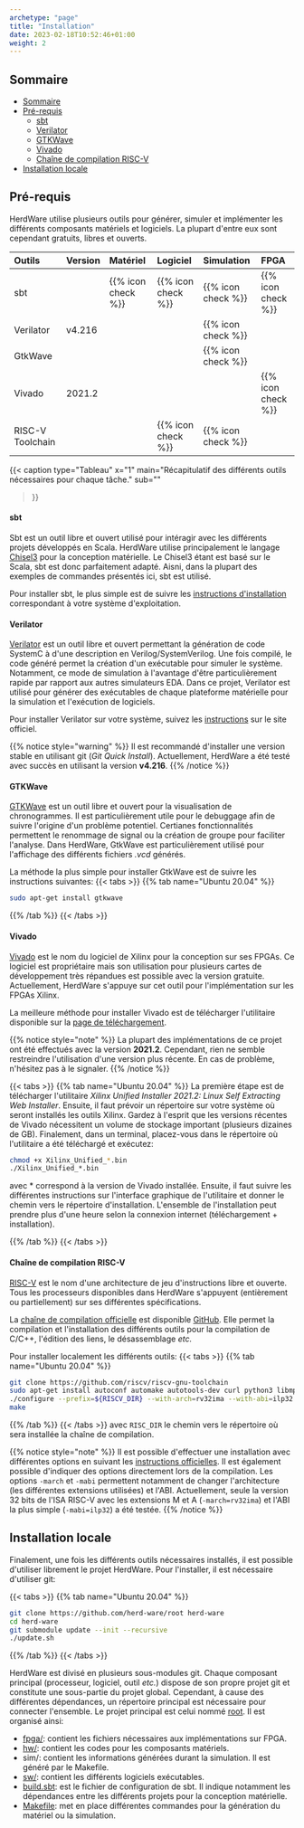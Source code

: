 ```yaml
---
archetype: "page"
title: "Installation"
date: 2023-02-18T10:52:46+01:00
weight: 2
---
```


## Sommaire
- [Sommaire](#sommaire)
- [Pré-requis](#pré-requis)
    - [sbt](#sbt)
    - [Verilator](#verilator)
    - [GTKWave](#gtkwave)
    - [Vivado](#vivado)
    - [Chaîne de compilation RISC-V](#chaîne-de-compilation-risc-v)
- [Installation locale](#installation-locale)

## Pré-requis
HerdWare utilise plusieurs outils pour générer, simuler et implémenter les différents composants matériels et logiciels.
La plupart d'entre eux sont cependant gratuits, libres et ouverts.

| Outils           | Version | Matériel           | Logiciel           | Simulation         | FPGA               | 
|:-----------------|---------|:-------------------|:-------------------|:-------------------|:-------------------|
| sbt              |         |{{% icon check %}} | {{% icon check %}} | {{% icon check %}} | {{% icon check %}} |
| Verilator        | v4.216  |                   |                    | {{% icon check %}} |                    |
| GtkWave          |         |                   |                    | {{% icon check %}} |                    |
| Vivado           | 2021.2  |                   |                    |                    | {{% icon check %}} |
| RISC-V Toolchain |         |                   | {{% icon check %}} | {{% icon check %}} |                    |

{{< caption 
  type="Tableau" 
  x="1"
  main="Récapitulatif des différents outils nécessaires pour chaque tâche."
  sub=""
>}}

#### sbt
Sbt est un outil libre et ouvert utilisé pour intéragir avec les différents projets développés en Scala.
HerdWare utilise principalement le langage [Chisel3](https://www.chisel-lang.org/) pour la conception matérielle.
Le Chisel3 étant est basé sur le Scala, sbt est donc parfaitement adapté.
Aisni, dans la plupart des exemples de commandes présentés ici, sbt est utilisé.

Pour installer sbt, le plus simple est de suivre les [instructions d'installation](https://www.scala-sbt.org/1.x/docs/Installing-sbt-on-Linux.html) correspondant à votre système d'exploitation.

#### Verilator
[Verilator](https://www.veripool.org/verilator/) est un outil libre et ouvert permettant la génération de code SystemC à d'une description en Verilog/SystemVerilog.
Une fois compilé, le code généré permet la création d'un exécutable pour simuler le système.
Notamment, ce mode de simulation à l'avantage d'être particulièrement rapide par rapport aux autres simulateurs EDA.
Dans ce projet, Verilator est utilisé pour générer des exécutables de chaque plateforme matérielle pour la simulation et l'exécution de logiciels.

Pour installer Verilator sur votre système, suivez les [instructions](https://verilator.org/guide/latest/install.html) sur le site officiel.

{{% notice style="warning" %}}
Il est recommandé d'installer une version stable en utilisant git (*Git Quick Install*).
Actuellement, HerdWare a été testé avec succès en utilisant la version **v4.216**.
{{% /notice %}}

#### GTKWave
[GTKWave](https://gtkwave.sourceforge.net/) est un outil libre et ouvert pour la visualisation de chronogrammes.
Il est particulièrement utile pour le debuggage afin de suivre l'origine d'un problème potentiel.
Certianes fonctionnalités permettent le renommage de signal ou la création de groupe pour faciliter l'analyse.
Dans HerdWare, GtkWave est particulièrement utilisé pour l'affichage des différents fichiers *.vcd* générés.

La méthode la plus simple pour installer GtkWave est de suivre les instructions suivantes:
{{< tabs >}}
{{% tab name="Ubuntu 20.04" %}}
```bash
sudo apt-get install gtkwave
```
{{% /tab %}}
{{< /tabs >}}

#### Vivado
[Vivado](https://www.xilinx.com/products/design-tools/vivado.html) est le nom du logiciel de Xilinx pour la conception sur ses FPGAs.
Ce logiciel est propriétaire mais son utilisation pour plusieurs cartes de développement très répandues est possible avec la version gratuite.
Actuellement, HerdWare s'appuye sur cet outil pour l'implémentation sur les FPGAs Xilinx.

La meilleure méthode pour installer Vivado est de télécharger l'utilitaire disponible sur la [page de téléchargement](https://www.xilinx.com/support/download/index.html/content/xilinx/en/downloadNav/vivado-design-tools/2021-2.html).

{{% notice style="note" %}}
La plupart des implémentations de ce projet ont été effectués avec la version **2021.2**.
Cependant, rien ne semble restreindre l'utilisation d'une version plus récente.
En cas de problème, n'hésitez pas à le signaler.
{{% /notice %}}

{{< tabs >}}
{{% tab name="Ubuntu 20.04" %}}
La première étape est de télécharger l'utilitaire *Xilinx Unified Installer 2021.2: Linux Self Extracting Web Installer*.
Ensuite, il faut prévoir un répertoire sur votre système où seront installés les outils Xilinx.
Gardez à l'esprit que les versions récentes de Vivado nécessitent un volume de stockage important (plusieurs dizaines de GB).
Finalement, dans un terminal, placez-vous dans le répertoire où l'utilitaire a été téléchargé et exécutez:

```bash
chmod +x Xilinx_Unified_*.bin
./Xilinx_Unified_*.bin
```

avec * correspond à la version de Vivado installée.
Ensuite, il faut suivre les différentes instructions sur l'interface graphique de l'utilitaire et donner le chemin vers le répertoire d'installation.
L'ensemble de l'installation peut prendre plus d'une heure selon la connexion internet (téléchargement + installation).

{{% /tab %}}
{{< /tabs >}}

#### Chaîne de compilation RISC-V
[RISC-V](https://riscv.org/) est le nom d'une architecture de jeu d'instructions libre et ouverte.
Tous les processeurs disponibles dans HerdWare s'appuyent (entièrement ou partiellement) sur ses différentes spécifications.

La [chaîne de compilation officielle](https://github.com/riscv-collab/riscv-gnu-toolchain) est disponible [GitHub](https://github.com/riscv-collab/riscv-gnu-toolchain).
Elle permet la compilation et l'installation des différents outils pour la compilation de C/C++, l'édition des liens, le désassemblage *etc.*

Pour installer localement les différents outils:
{{< tabs >}}
{{% tab name="Ubuntu 20.04" %}}
```bash
git clone https://github.com/riscv/riscv-gnu-toolchain
sudo apt-get install autoconf automake autotools-dev curl python3 libmpc-dev libmpfr-dev libgmp-dev gawk build-essential bison flex texinfo gperf libtool patchutils bc zlib1g-dev libexpat-dev ninja-build
./configure --prefix=${RISCV_DIR} --with-arch=rv32ima --with-abi=ilp32
make
```
{{% /tab %}}
{{< /tabs >}}
avec `RISC_DIR` le chemin vers le répertoire où sera installée la chaîne de compilation.

{{% notice style="note" %}}
Il est possible d'effectuer une installation avec différentes options en suivant les [instructions officielles](https://github.com/riscv-collab/riscv-gnu-toolchain#readme).
Il est également possible d'indiquer des options directement lors de la compilation.
Les options `-march` et `-mabi` permettent notamment de changer l'architecture (les différentes extensions utilisées) et l'ABI.
Actuellement, seule la version 32 bits de l'ISA RISC-V avec les extensions M et A (`-march=rv32ima`) et l'ABI la plus simple (`-mabi=ilp32`) a été testée.
{{% /notice %}}

## Installation locale
Finalement, une fois les différents outils nécessaires installés, il est possible d'utiliser librement le projet HerdWare.
Pour l'installer, il est nécessaire d'utiliser git:

{{< tabs >}}
{{% tab name="Ubuntu 20.04" %}}
```bash
git clone https://github.com/herd-ware/root herd-ware
cd herd-ware
git submodule update --init --recursive
./update.sh
```
{{% /tab %}}
{{< /tabs >}}

HerdWare est divisé en plusieurs sous-modules git.
Chaque composant principal (processeur, logiciel, outil *etc.*) dispose de son propre projet git et constitute une sous-partie du projet global.
Cependant, à cause des différentes dépendances, un répertoire principal est nécessaire pour connecter l'ensemble.
Le projet principal est celui nommé [root](https://github.com/herd-ware/root).
Il est organisé ainsi:
- [fpga/](https://github.com/herd-ware/root/tree/main/fpga): contient les fichiers nécessaires aux implémentations sur FPGA. 
- [hw/](https://github.com/herd-ware/root/tree/main/hw): contient les codes pour les composants matériels.
- sim/: contient les informations générées durant la simulation. Il est généré par le Makefile. 
- [sw/](https://github.com/herd-ware/root/tree/main/sw): contient les différents logiciels exécutables.
- [build.sbt](https://github.com/herd-ware/root/blob/main/build.sbt): est le fichier de configuration de sbt. Il indique notamment les dépendances entre les différents projets pour la conception matérielle.
- [Makefile](https://github.com/herd-ware/root/blob/main/Makefile): met en place différentes commandes pour la génération du matériel ou la simulation.